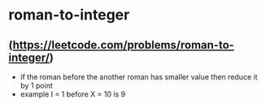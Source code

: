 # roman-to-integer
## (https://leetcode.com/problems/roman-to-integer/)
- if the roman before the another roman has smaller value then reduce it by 1 point  
- example I = 1 before X = 10 is 9